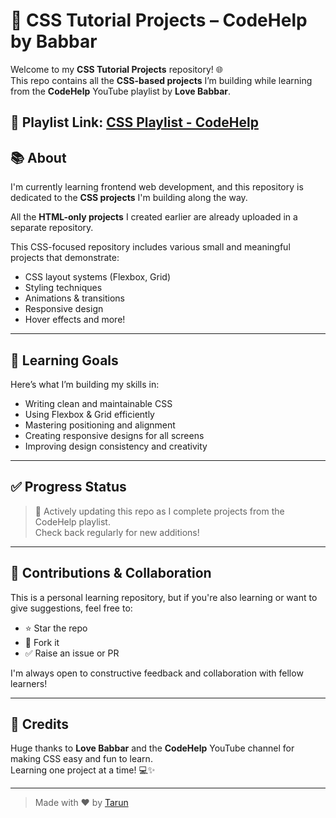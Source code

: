 # 🚀 CSS Tutorial Projects – CodeHelp by Babbar

Welcome to my **CSS Tutorial Projects** repository! 🌐  
This repo contains all the **CSS-based projects** I’m building while learning from the **CodeHelp** YouTube playlist by **Love Babbar**.

🎥 Playlist Link: [CSS Playlist - CodeHelp](https://youtube.com/playlist?list=PLDzeHZWIZsTo0wSBcg4-NMIbC0L8evLrD&si=f3isr7o6iJP2QCT9)  
---

## 📚 About

I'm currently learning frontend web development, and this repository is dedicated to the **CSS projects** I'm building along the way.  

All the **HTML-only projects** I created earlier are already uploaded in a separate repository.

This CSS-focused repository includes various small and meaningful projects that demonstrate:

- CSS layout systems (Flexbox, Grid)
- Styling techniques
- Animations & transitions
- Responsive design
- Hover effects and more!

---

## 🧠 Learning Goals

Here’s what I’m building my skills in:

- Writing clean and maintainable CSS
- Using Flexbox & Grid efficiently
- Mastering positioning and alignment
- Creating responsive designs for all screens
- Improving design consistency and creativity

---

## ✅ Progress Status

> 🔄 Actively updating this repo as I complete projects from the CodeHelp playlist.  
Check back regularly for new additions!

---

## 🤝 Contributions & Collaboration

This is a personal learning repository, but if you're also learning or want to give suggestions, feel free to:

- ⭐ Star the repo
- 🍴 Fork it
- ✅ Raise an issue or PR

I'm always open to constructive feedback and collaboration with fellow learners!

---

## 🙏 Credits

Huge thanks to **Love Babbar** and the **CodeHelp** YouTube channel for making CSS easy and fun to learn.  
Learning one project at a time! 💻✨

---

> Made with ❤️ by [Tarun](https://github.com/tarun0001g)
